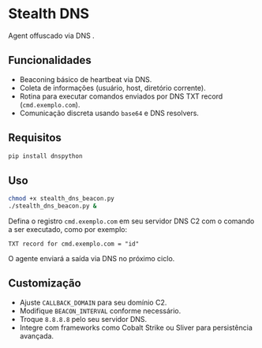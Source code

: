 # Stealth DNS

Agent offuscado via DNS .

## Funcionalidades

- Beaconing básico de heartbeat via DNS.
- Coleta de informações (usuário, host, diretório corrente).
- Rotina para executar comandos enviados por DNS TXT record (`cmd.exemplo.com`).
- Comunicação discreta usando `base64` e DNS resolvers.

## Requisitos

```bash
pip install dnspython
```

## Uso

```bash
chmod +x stealth_dns_beacon.py
./stealth_dns_beacon.py &
```

Defina o registro `cmd.exemplo.com` em seu servidor DNS C2 com o comando a ser executado, como por exemplo:

```
TXT record for cmd.exemplo.com = "id"
```

O agente enviará a saída via DNS no próximo ciclo.

## Customização

- Ajuste `CALLBACK_DOMAIN` para seu domínio C2.
- Modifique `BEACON_INTERVAL` conforme necessário.
- Troque `8.8.8.8` pelo seu servidor DNS.
- Integre com frameworks como Cobalt Strike ou Sliver para persistência avançada.
